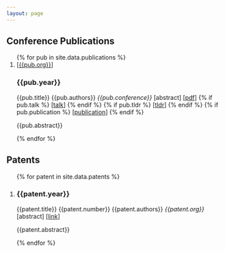 ```yaml
---
layout: page
---
```

 <head>
 <link rel="stylesheet" href="/assets/css/main.css">
<script src="//code.jquery.com/jquery-1.12.4.min.js"></script>
<script src="https://madaan.github.io/assets/js/common.js"></script>
 </head>
 <article class="post-content publications clearfix">

<h2 id="publications">Conference Publications</h2>
<ol class="bibliography">
{% for pub in site.data.publications %}
<li>
  <abbr>[<a href="{{pub.org-url}}" target="_blank">{{pub.org}}</a>]</abbr>
  <h3 class="year">{{pub.year}}</h3>
  <span class="title">{{pub.title}}</span>
  <span class="author">{{pub.authors}}</span>
  <span class="periodical"><em>{{pub.conference}}</em></span>
  <span class="links">
    [<a class="abstract hidden">abstract</a>]
    [<a href="{{pub.pdf}}">pdf</a>]
    {% if pub.talk %}
    [<a href="{{pub.talk}}">talk</a>]
    {% endif %}
    {% if pub.tldr %}
    [<a href="{{pub.tldr}}">tldr</a>]
    {% endif %}
    {% if pub.publication %}
    [<a href="{{pub.publication}}">publication</a>]
    {% endif %}
  </span>
  <span class="abstract hidden">
    <p>{{pub.abstract}}</p>
  </span>
 </li>
 {% endfor %}
 </ol>

<h2 id="publications">Patents</h2>
<ol class="bibliography">
{% for patent in site.data.patents %}
<li>
  <h3 class="year">{{patent.year}}</h3>
  <span class="title">{{patent.title}}</span>
  <span class="author">{{patent.number}}</span>
  <span class="author">{{patent.authors}}</span>
  <span class="periodical"><em>{{patent.org}}</em></span>
  <span class="links">
    [<a class="abstract hidden">abstract</a>]
    [<a href="{{patent.url}}">link</a>]
  </span>
  <span class="abstract hidden">
    <p>{{patent.abstract}}</p>
  </span>
 </li>
 {% endfor %}
 </ol>

</article>
